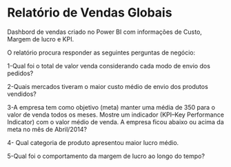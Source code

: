 # Relatório de Vendas Globais

 Dashbord de vendas criado no Power BI com informações de Custo, Margem de lucro e KPI.

O relatório procura responder as seguintes perguntas de negócio:

1-Qual foi o total de valor venda considerando cada modo de envio dos pedidos?

2-Quais mercados tiveram o maior custo médio de envio dos produtos vendidos? 

3-A empresa tem como objetivo (meta) manter uma média de 350 para o valor de venda todos os meses. Mostre um indicador (KPI–Key Performance Indicator) com o valor médio de venda. A empresa ficou abaixo ou acima da meta no mês de Abril/2014?

4- Qual categoria de produto apresentou maior lucro médio.

5-Qual foi o comportamento da margem de lucro ao longo do tempo? 